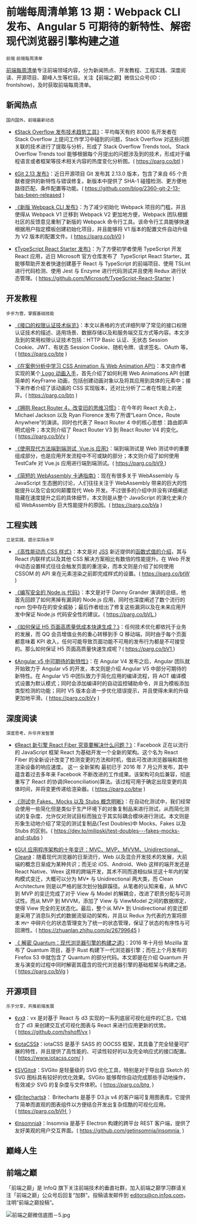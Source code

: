 # 前端每周清单第 13 期：Webpack CLI 发布、Angular 5 可期待的新特性、解密现代浏览器引擎构建之道

`前端` `前端每周清单`

[前端每周清单](http://www.infoq.com/cn/FE-Weekly)专注前端领域内容，分为新闻热点、开发教程、工程实践、深度阅读、开源项目、巅峰人生等栏目。关注【前端之巅】微信公众号(ID：frontshow)，及时获取前端每周清单。

## 新闻热点

`国内国外，前端最新动态`

- [《Stack Overflow 发布技术趋势工具》](https://parg.co/btI)：平均每天有约 8000 名开发者在 Stack Overflow 上提问工作学习中碰到的问题，Stack Overflow 对这些问题关联的技术进行了提取与分析，形成了 Stack Overflow Trends tool。 Stack Overflow Trends tool 能够根据每个月提出的问题涉及到的技术，形成对于编程语言或者框架等技术相关内容的热度变化分析图。( https://parg.co/btI )

- [《Git 2.13 发布》](https://github.com/blog/2360-git-2-13-has-been-released)：近日开源项目 Git 发布其 2.13.0 版本，包含了来自 65 个贡献者提供的新特性与错误修复。新版本中提供了 SHA-1 碰撞检测、更方便地路径匹配、条件配置等功能。( https://github.com/blog/2360-git-2-13-has-been-released )

- [《新版 Webpack CLI 发布》](https://medium.com/webpack/announcing-the-new-webpack-cli-75ce1d9b8663)：为了减少初始化 Webpack 项目的门槛，并且使得从 Webpack V1 迁移到 Webpack V2 更加地方便，Webpack 团队根据社区的反馈意见重制了新版的 Webpack 命令行工具。该命令行工具能够快速根据用户指定模板创建初始化项目，并且能够将 V1 版本的配置文件自动升级为 V2 版本的配置文件。( https://parg.co/bV0 )

- [《TypeScript React Starter 发布》](https://github.com/Microsoft/TypeScript-React-Starter)：为了方便初学者使用 TypeScript 开发 React 应用，近日 Microsoft 官方仓库发布了  TypeScript React Starter。其能够帮助开发者快速创建基于 React 与 TypeScript 的前端项目、使用 TSLint 进行代码检测、使用 Jest 与 Enzyme 进行代码测试并且使用 Redux 进行状态管理。( https://github.com/Microsoft/TypeScript-React-Starter )

## 开发教程

`步步为营，掌握基础技能`

- [《接口的权限认证技术纵览》](https://parg.co/bte)：本文以表格的方式详细列举了常见的接口权限认证技术的描述、适用场景、数据存储以及和服务端交互方式等内容。本文涉及到的常用权限认证技术包括：HTTP Basic 认证、无状态 Session Cookie、JWT、有状态 Session Cookie、随机令牌、请求签名、OAuth 等。( https://parg.co/bte )

- [《在案例分析中学习 CSS Animation 与 Web Animation API》](https://parg.co/btn)：本文由作者实现的某个[ Logo 动画入手](https://bitsofco.de/how-i-animated-the-bitsofcode-logo/)，首先介绍了如何利用 Web Animations API 创建简单的 KeyFrame 动画，包括创建动画对象以及将其应用到具体的元素中；接下来作者介绍了该动画的 CSS 实现版本，还对比分析了二者在性能上的差异。( https://parg.co/btn )

- [《拥抱 React Router 4，改变旧的思维习惯》](https://parg.co/bVv)：在今年的 React 大会上，Michael Jackson 以及 Ryan Florence 发布了所谓“Learn Once，Route Anywhere”的演讲。同时也代表了 React Router 4 中的核心思想：路由即声明式组件；本文则介绍了 React Router V3 到 React Router V4 的变化。( https://parg.co/bVv )

- [《使用现代方法端到端测试  Vue.js 应用》](https://parg.co/bV9)：端到端测试是 Web 测试中的重要组成部分，也是应用开发流程中不可或缺的部分；本文则介绍了如何使用 TestCafe 对 Vue.js 应用进行端到端测试。( https://parg.co/bV9 )

- [《简短的 WebAssembly 卡通指南》](https://parg.co/bVa)：现在有很多关于 WebAssembly 与 JavaScript 生态圈的讨论，人们往往关注于 WebAssembly 带来的巨大的性能提升以及它会如何颠覆现代 Web 开发。不过很多的介绍中并没有详细阐述隐藏在速度提升之后的具体细节，本文则是从整个 JavaScript 的演化史来介绍 WebAssembly 巨大性能提升的原因。( https://parg.co/bVa )

## 工程实践

`立足实践，提示实际水平`

- [《高性能动态 CSS 样式》](https://parg.co/btW)：本文是对 [JSS](http://cssinjs.org/) 新近提供的[函数式值的介绍](http://cssinjs.org/json-api?v=v7.1.1#function-values)，其与 React 内联样式以及其他 CSS 解决方案相比有数倍的性能提升。在 Web 开发中动态设置样式往往会触发页面的重渲染，而本文则是介绍了如何使用 CSSOM 的 API 来在元素渲染之前即完成样式的设置。( https://parg.co/btW )

- [《编写安全的 Node.js 代码》](https://parg.co/bVL)：本文是对于 Danny Grander 演讲的总结，他首先回顾了如何黑掉有漏洞的 Node.js 应用，同时也深度阐述了数个流行的 npm 包中存在的安全威胁；最后作者给出了修复这些漏洞以及在未来应用开发中保证 Node.js 代码安全性的建议。( https://parg.co/bVL )

- [《如何保证 H5 页面高质量低成本快速生成？》](https://parg.co/bV1)：任何技术优化都依托于业务的发展，而 QQ 会员增值业务的重心转移到手 Q 移动端，同时由于每个页面都意味着 KPI 收入，任何可能导致页面功能不可用的发布行为都是不可接受的。那么如何保证 H5 页面高质量快速生成呢？( https://parg.co/bV1 )

- [《Angular v5 中可期待的新特性》](https://parg.co/bVy)：在 Angular V4 发布之后，Angular 团队就开始致力于 Angular v5 的开发，本文则是介绍 Angular V5 中部分可期待的新特性。在 Angular V5 中团队致力于简化应用的编译流程，将 AOT 编译模式设置为默认模式；同时会添加编译时的自动监控辅助命令，并且为模板添加类型检测的功能；同时 V5 版本会进一步优化错误提示，并且使得未来的升级更加地平滑。( https://parg.co/bVy )

## 深度阅读

`深度思考，升华开发智慧`

- [《React 新引擎 React Fiber 究竟要解决什么问题？》](https://parg.co/btw)：Facebook 正在以流行的 JavaScript 框架 React 为基础开发一个全新的架构。这个名为 React Fiber 的全新设计改变了检测变更的方法和时机，借此可改进浏览器端和其他渲染设备的响应速度。 这一 全新架构 最初已于 2016 年 7 月公开发布，其中蕴含着过去多年来 Facebook 不断改进的工作成果。该架构可向后兼容，彻底重写了 React 的协调(Reconciliation)算法。该过程可用于确定出现变更的具体时间，并将变更传递给渲染器。( https://parg.co/btw )

- [《测试中 Fakes、Mocks 以及 Stubs 概念明晰》](https://dev.to/milipski/test-doubles---fakes-mocks-and-stubs)：在自动化测试中，我们经常会使用一些简化但是类似于生产环境下的对象复制品来进行测试，从而简化测试的复杂度、允许仅对测试目标而独立于其实际耦合模块进行测试。本文则是形象生动地介绍了常见的测试复制品(Test Doubles)中 Mocks、Fakes 以及 Stubs 的区别。( https://dev.to/milipski/test-doubles---fakes-mocks-and-stubs )

- [《GUI 应用程序架构的十年变迁：MVC、MVP、MVVM、Unidirectional、Clean》](https://zhuanlan.zhihu.com/p/26799645)：随着现代浏览器的日渐流行，Web 以及混合开发技术的发展，大前端的概念日渐成为某种共识；而无论 iOS、Android、Web 这样的端开发还是 React Native、Weex 这样的跨端开发，其术不同而道相似纵览这十年内的架构模式变迁，大概可以分为 MV* 与 Unidirectional 两大类，而 Clean Architecture 则是以严格的层次划分独辟蹊径。从笔者的认知来看，从 MVC 到 MVP 的变迁完成了对于 View 与 Model 的解耦合，改进了职责分配与可测试性。而从 MVP 到 MVVM，添加了 View 与 ViewModel 之间的数据绑定，使得 View 完全的无状态化。最后，整个从 MV* 到 Unidirectional 的变迁即是采用了消息队列式的数据流驱动的架构，并且以 Redux 为代表的方案将原本 `MV*` 中碎片化的状态管理变为了统一的状态管理，保证了状态的有序性与可回溯性。( https://zhuanlan.zhihu.com/p/26799645 )

- [《 解密 Quantum：现代浏览器引擎的构建之道》](https://parg.co/bVg)：2016 年十月份 Mozilla 宣布了 Quantum 项目，基于 Rust 构建下一代浏览器引擎；而在上个月发布的 Firefox 53 中就包含了 Quantum 的部分代码。本文即是在介绍 Quantum 开发与演变的过程中同时解密其蕴含的现代浏览器引擎的基础框架与构建之道。( https://parg.co/bVg )

## 开源项目

`乐于分享，共推前端发展`

- [《vx》](https://github.com/hshoff/vx)：vx 是对基于 React 与 d3 实现的一系列底层可视化组件的汇总，它结合了 d3 来创建交互式可视化图表与 React 来进行应用更新的优势。( https://github.com/hshoff/vx )

- [《iotaCSS》](https://www.iotacss.com/)：iotaCSS 是基于 SASS 的 OOCSS 框架，其具备了完全轻量可扩展的特性，并且提供了高性能的、可读性较好的以及完全响应式的接口配置。( https://www.iotacss.com/ )

- [《SVGito》](https://parg.co/btg)：SVGito 是轻量级的 SVG 优化工具，特别是对于导出自 Sketch 的 SVG 图标具有较好的优化效果。SVGito 能够帮你自动完成那些手动地操作，有效减少 SVG 的复杂度与文件体积。( https://parg.co/btg  )

- [《Britecharts》](https://parg.co/bVH)： Britecharts 是基于 D3.js v4 的客户端可复用图表库，它提供了简单而直观的图表组件以方便结合开发出复杂炫酷的可视化应用。( https://parg.co/bVH  )

- [《Insomnia》](https://github.com/getinsomnia/insomnia)：Insomnia 是基于 Electron 构建的跨平台 REST 客户端，提供了友好美观的用户交互界面。( https://github.com/getinsomnia/insomnia  )

## 巅峰人生

## 前端之巅

「前端之巅」是 InfoQ 旗下关注前端技术的垂直社群，加入前端之巅学习群请关注「前端之巅」公众号后回复“加群”。投稿请发邮件到 editors@cn.infoq.com，注明“前端之巅投稿”。

![前端之巅微信底图－5.jpg](http://upload-images.jianshu.io/upload_images/1647496-01712a993d2b23de.jpg?imageMogr2/auto-orient/strip%7CimageView2/2/w/1240)
